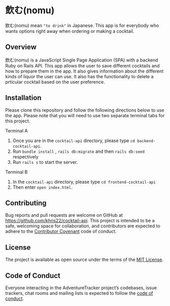# 飲む(nomu)

飲む(nomu) mean `"to drink"` in Japanese. This app is for everybody who wants options right away when ordering or making a cocktail.

## Overview

飲む(nomu) is a JavaScript Single Page Application (SPA) with a backend Ruby on Rails API. This app allows the user to save different cocktails and how to prepare them in the app. It also gives information about the different kinds of liquor the user can use. It also has the functionality to delete a prticular cocktail based on the user preference.    

## Installation

Please clone this repository and follow the following directions below to use the app. Please note that you will need to use two separate terminal tabs for this project.

Terminal A
1. Once you are in the `cocktail-api` directory, please type `cd backend-cocktail-api`.
2. Run `bundle install` , `rails db:migrate` and then `rails db:seed` respectively
3. Run `rails s` to start the server.

Terminal B 
1. In the `cocktail-api` directory, please type `cd frontend-cocktail-api`
2. Then enter `open index.html`.

## Contributing

Bug reports and pull requests are welcome on GitHub at https://github.com/khris22/cocktail-api. This project is intended to be a safe, welcoming space for collaboration, and contributors are expected to adhere to the [Contributor Covenant](http://contributor-covenant.org) code of conduct.

## License

The project is available as open source under the terms of the [MIT License](https://github.com/khris22/cocktail-api/blob/master/LICENSE).

## Code of Conduct

Everyone interacting in the AdventureTracker project’s codebases, issue trackers, chat rooms and mailing lists is expected to follow the [code of conduct](https://github.com/khris22/cocktail-api/blob/master/CODE_OF_CONDUCT.md).

